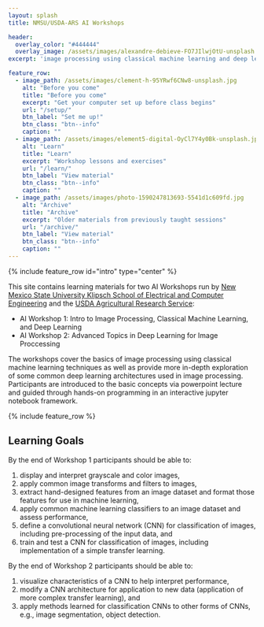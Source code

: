```yaml
---
layout: splash
title: NMSU/USDA-ARS AI Workshops

header:
  overlay_color: "#444444"
  overlay_image: /assets/images/alexandre-debieve-FO7JIlwjOtU-unsplash.jpg
excerpt: 'image processing using classical machine learning and deep learning'

feature_row:
  - image_path: /assets/images/clement-h-95YRwf6CNw8-unsplash.jpg
    alt: "Before you come"
    title: "Before you come"
    excerpt: "Get your computer set up before class begins"
    url: "/setup/"
    btn_label: "Set me up!"
    btn_class: "btn--info"
    caption: ""
  - image_path: /assets/images/element5-digital-OyCl7Y4y0Bk-unsplash.jpg
    alt: "Learn"
    title: "Learn"
    excerpt: "Workshop lessons and exercises"
    url: "/learn/"
    btn_label: "View material"
    btn_class: "btn--info"
    caption: ""
  - image_path: /assets/images/photo-1590247813693-5541d1c609fd.jpg
    alt: "Archive"
    title: "Archive"
    excerpt: "Older materials from previously taught sessions"
    url: "/archive/"
    btn_label: "View material"
    btn_class: "btn--info"
    caption: ""
---
```



{% include feature_row id="intro" type="center" %}

This site contains learning materials for two AI Workshops run by [New Mexico State University Klipsch School of Electrical and Computer Engineering](https://ece.nmsu.edu/) and the [USDA Agricultural Research Service](https://ars.usda.gov):

 - AI Workshop 1: Intro to Image Processing, Classical Machine Learning, and Deep Learning
 - AI Workshop 2: Advanced Topics in Deep Learning for Image Proccessing

The workshops cover the basics of image processing using classical machine learning techniques as well as provide more in-depth exploration of some common deep learning architectures used in image processing. Participants are introduced to the basic concepts via powerpoint lecture and guided through hands-on programming in an interactive jupyter notebook framework. 

{% include feature_row %}

<!--
<a download href="/NMSU-USDA-ARS-AI-Workshops/assets/images/element5-digital-OyCl7Y4y0Bk-unsplash.jpg">
  Download test file
</a>
-->


## Learning Goals

By the end of Workshop 1 participants should be able to: 
  
  1) display and interpret grayscale and color images, <br>
  2) apply common image transforms and filters to images, <br>
  3) extract hand-designed features from an image dataset and format those features for use in machine learning, <br>
  4) apply common machine learning classifiers to an image dataset and assess performance, <br>
  5) define a convolutional neural network (CNN) for classification of images, including pre-processing of the input data, and<br>
  6) train and test a CNN for classification of images, including implementation of a simple transfer learning.



By the end of Workshop 2 participants should be able to: 

  1) visualize characteristics of a CNN to help interpret performance,<br>
  2) modify a CNN architecture for application to new data (application of more complex transfer learning), and<br>
  3) apply methods learned for classification CNNs to other forms of CNNs, e.g., image segmentation, object detection.


